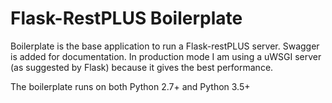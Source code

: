 # Flask-RestPLUS Boilerplate

Boilerplate is the base application to run a Flask-restPLUS server. Swagger is added for documentation. In production mode I am using a uWSGI server (as suggested by Flask) 
because it gives the best performance.

The boilerplate runs on both Python 2.7+ and Python 3.5+ 